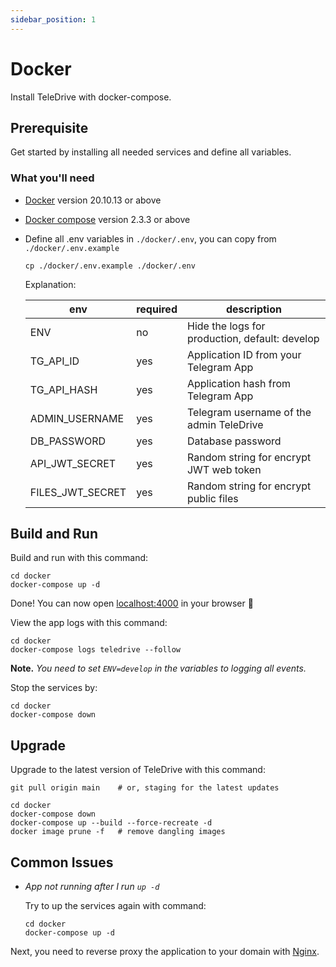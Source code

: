 ```yaml
---
sidebar_position: 1
---
```


# Docker

Install TeleDrive with docker-compose.

## Prerequisite

Get started by installing all needed services and define all variables.

### What you'll need

- [Docker](https://docs.docker.com/engine/install/) version 20.10.13 or above
- [Docker compose](https://docs.docker.com/compose/install/) version 2.3.3 or above
- Define all .env variables in `./docker/.env`, you can copy from `./docker/.env.example`

  ```shell
  cp ./docker/.env.example ./docker/.env
  ```

  Explanation:

  | env                    | required | description                                                       |
  | ---------------------- | -------- | ----------------------------------------------------------------- |
  | ENV                    | no       | Hide the logs for production, default: develop                    |
  | TG_API_ID              | yes      | Application ID from your Telegram App                             |
  | TG_API_HASH            | yes      | Application hash from Telegram App                                |
  | ADMIN_USERNAME         | yes      | Telegram username of the admin TeleDrive                          |
  | DB_PASSWORD            | yes      | Database password                                                 |
  | API_JWT_SECRET         | yes      | Random string for encrypt JWT web token                           |
  | FILES_JWT_SECRET       | yes      | Random string for encrypt public files                            |
## Build and Run

Build and run with this command:

```shell
cd docker
docker-compose up -d
```

Done! You can now open [localhost:4000](http://localhost:4000) in your browser 🎊

View the app logs with this command:

```shell
cd docker
docker-compose logs teledrive --follow
```

**Note.** *You need to set `ENV=develop` in the variables to logging all events.*

Stop the services by:

```shell
cd docker
docker-compose down
```


## Upgrade

Upgrade to the latest version of TeleDrive with this command:

```shell
git pull origin main    # or, staging for the latest updates

cd docker
docker-compose down
docker-compose up --build --force-recreate -d
docker image prune -f   # remove dangling images
```

## Common Issues

- *App not running after I run `up -d`*

  Try to up the services again with command:

  ```shell
  cd docker
  docker-compose up -d
  ```

Next, you need to reverse proxy the application to your domain with [Nginx](/docs/deployment/nginx).